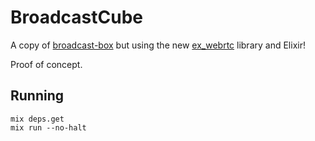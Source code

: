 # BroadcastCube

A copy of [broadcast-box](https://github.com/Glimesh/broadcast-box) but using the new [ex_webrtc](https://github.com/elixir-webrtc/ex_webrtc) library and Elixir!

Proof of concept.

## Running

```shell
mix deps.get
mix run --no-halt
```

